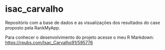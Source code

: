 # isac_carvalho
Repositório com a base de dados e as visualizações dos resultados do case proposto pela RankMyApp.

Para conhecer o desenvolvimento do projeto acesse o meu R Markdown:
https://rpubs.com/Isac_Carvalho91/595776

